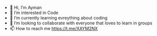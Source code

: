 - 👋 Hi, I’m Ayman
- 👀 I’m interested in Code
- 🌱 I’m currently learning evreything about coding
- 💞️ I’m looking to collaborate with everyone that loves to learn in groups 
- 📫 How to reach me https://t.me/XAYM2NX

<!---
xym2nx/xym2nx is a ✨ special ✨ repository because its `README.md` (this file) appears on your GitHub profile.
You can click the Preview link to take a look at your changes.
--->
